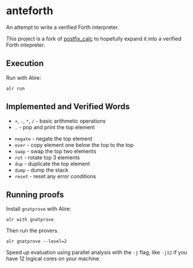 # anteforth

An attempt to write a verified Forth interpreter.

This project is a fork of [postfix_calc](https://github.com/pyjarrett/postfix_calc)
to hopefully expand it into a verified Forth intepreter.

## Execution

Run with Alire:

```
alr run
```

## Implemented and Verified Words

* `+`, `-`, `*`, `/` - basic arithmetic operations
* `.` - pop and print the top element
- `negate` - negate the top element
- `over` - copy element one below the top to the top
- `swap` - swap the top two elements
- `rot` - rotate top 3 elements
- `dup` - duplicate the top element
- `dump` - dump the stack
- `reset` - reset any error conditions

## Running proofs

Install `gnatprove` with Alire:

```
alr with gnatprove
```

Then run the provers.

```
alr gnatprove --level=2
```

Speed up evaluation using parallel analysis with the `-j` flag, like `-j12` if
you have 12 logical cores on your machine.
